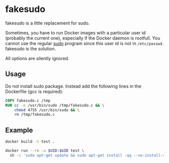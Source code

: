 # fakesudo

fakesudo is a little replacement for sudo.

Sometimes, you have to run Docker images with a particular user id (probably the current one), especially if the Docker daemon is rootfull. You cannot use the regular [sudo](https://www.sudo.ws) program since this user id is not in `/etc/passwd`. fakesudo is the solution.

All options are silently ignored.

## Usage

Do not install sudo package. Instead add the following lines in the Dockerfile (gcc is required):

```dockerfile
COPY fakesudo.c /tmp
RUN cc -o /usr/bin/sudo /tmp/fakesudo.c && \
    chmod 4755 /usr/bin/sudo && \
    rm /tmp/fakesudo.c
```

## Example

```bash
docker build -t test .

docker run --rm -u $UID:$GID test \
  sh -c 'sudo apt-get update && sudo apt-get install -qq --no-install-recommends moreutils && id | ts'
```
